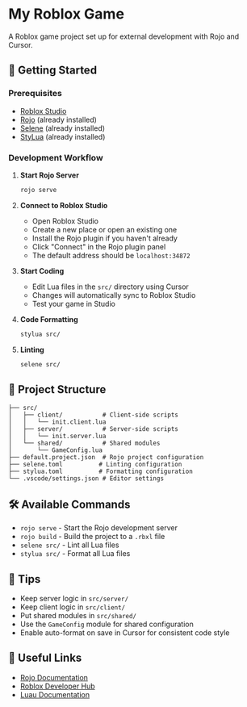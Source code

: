 # My Roblox Game

A Roblox game project set up for external development with Rojo and Cursor.

## 🚀 Getting Started

### Prerequisites
- [Roblox Studio](https://www.roblox.com/create)
- [Rojo](https://rojo.space/) (already installed)
- [Selene](https://github.com/Kampfkarren/selene) (already installed)
- [StyLua](https://github.com/JohnnyMorganz/StyLua) (already installed)

### Development Workflow

1. **Start Rojo Server**
   ```bash
   rojo serve
   ```

2. **Connect to Roblox Studio**
   - Open Roblox Studio
   - Create a new place or open an existing one
   - Install the Rojo plugin if you haven't already
   - Click "Connect" in the Rojo plugin panel
   - The default address should be `localhost:34872`

3. **Start Coding**
   - Edit Lua files in the `src/` directory using Cursor
   - Changes will automatically sync to Roblox Studio
   - Test your game in Studio

4. **Code Formatting**
   ```bash
   stylua src/
   ```

5. **Linting**
   ```bash
   selene src/
   ```

## 📁 Project Structure

```
├── src/
│   ├── client/           # Client-side scripts
│   │   └── init.client.lua
│   ├── server/           # Server-side scripts
│   │   └── init.server.lua
│   └── shared/           # Shared modules
│       └── GameConfig.lua
├── default.project.json  # Rojo project configuration
├── selene.toml          # Linting configuration
├── stylua.toml          # Formatting configuration
└── .vscode/settings.json # Editor settings
```

## 🛠️ Available Commands

- `rojo serve` - Start the Rojo development server
- `rojo build` - Build the project to a `.rbxl` file
- `selene src/` - Lint all Lua files
- `stylua src/` - Format all Lua files

## 📝 Tips

- Keep server logic in `src/server/`
- Keep client logic in `src/client/`
- Put shared modules in `src/shared/`
- Use the `GameConfig` module for shared configuration
- Enable auto-format on save in Cursor for consistent code style

## 🔗 Useful Links

- [Rojo Documentation](https://rojo.space/docs/)
- [Roblox Developer Hub](https://developer.roblox.com/)
- [Luau Documentation](https://luau-lang.org/) 